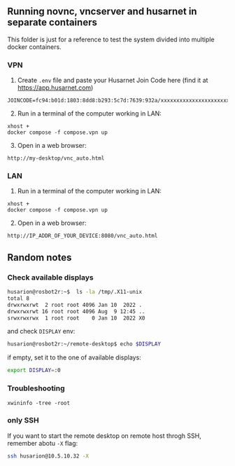 ## Running novnc, vncserver and husarnet in separate containers

This folder is just for a reference to test the system divided into multiple docker containers.

### VPN

1. Create `.env` file and paste your Husarnet Join Code here (find it at https://app.husarnet.com)

```
JOINCODE=fc94:b01d:1803:8dd8:b293:5c7d:7639:932a/xxxxxxxxxxxxxxxxxxxxxx
```

2. Run in a terminal of the computer working in LAN:

```
xhost +
docker compose -f compose.vpn up
```

3. Open in a web browser:

```
http://my-desktop/vnc_auto.html
```

### LAN

1. Run in a terminal of the computer working in LAN:

```
xhost +
docker compose -f compose.vpn up
```

2. Open in a web browser:

```
http://IP_ADDR_OF_YOUR_DEVICE:8080/vnc_auto.html
```

## Random notes

### Check available displays

```bash
husarion@rosbot2r:~$  ls -la /tmp/.X11-unix
total 8
drwxrwxrwt  2 root root 4096 Jan 10  2022 .
drwxrwxrwt 16 root root 4096 Aug  9 12:45 ..
srwxrwxrwx  1 root root    0 Jan 10  2022 X0
```

and check `DISPLAY` env:

```bash
husarion@rosbot2r:~/remote-desktop$ echo $DISPLAY
```

if empty, set it to the one of available displays:

```bash
export DISPLAY=:0
```

### Troubleshooting

```
xwininfo -tree -root
```

### only SSH

If you want to start the remote desktop on remote host throgh SSH, remember abotu `-X` flag:

```bash
ssh husarion@10.5.10.32 -X
```